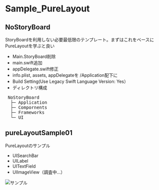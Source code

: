 # Sample_PureLayout

## NoStoryBoard
StoryBoardを利用しない必要最低限のテンプレート。まずはこれをベースにPureLayoutを学ぶと良い
- Main.StoryBoard削除
- main.swift追加
- appDelegate.swift修正
- info.plist, assets, appDelegateを /Application配下に
- Build Setting(Use Legacy Swift Language Version: Yes）
- ディレクトリ構成
<pre>
 NoStoryBoard
  ├─ Application
  ├─ Compornents
  ├─ Frameworks
  └─ UI
</pre>

## pureLayoutSample01
PureLayoutのサンプル
- UISearchBar
- UILabel
- UITextField
- UIImageView（調査中...）

![サンプル](http://i.imgur.com/fKyu0Aw.png "サンプル")
